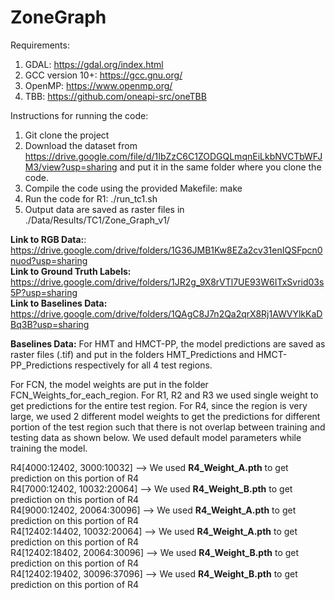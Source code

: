 # ZoneGraph

Requirements:
1. GDAL: https://gdal.org/index.html
2. GCC version 10+:  https://gcc.gnu.org/
3. OpenMP: https://www.openmp.org/
4. TBB: https://github.com/oneapi-src/oneTBB

Instructions for running the code:

1. Git clone the project
2. Download the dataset from https://drive.google.com/file/d/1IbZzC6C1ZODGQLmqnEiLkbNVCTbWFJM3/view?usp=sharing and put it in the same folder where you clone the code.
3. Compile the code using the provided Makefile: make
4. Run the code for R1: ./run_tc1.sh
5. Output data are saved as raster files in ./Data/Results/TC1/Zone_Graph_v1/

**Link to RGB Data:**: https://drive.google.com/drive/folders/1G36JMB1Kw8EZa2cv31enIQSFpcn0nuod?usp=sharing  
**Link to Ground Truth Labels:** https://drive.google.com/drive/folders/1JR2g_9X8rVTl7UE93W6ITxSvrid03s5P?usp=sharing  
**Link to Baselines Data:** https://drive.google.com/drive/folders/1QAgC8J7n2Qa2qrX8Rj1AWVYlkKaDBq3B?usp=sharing  

**Baselines Data:**
For HMT and HMCT-PP, the model predictions are saved as raster files (.tif) and put in the folders HMT_Predictions and HMCT-PP_Predictions respectively for all 4 test regions. 
   
For FCN, the model weights are put in the folder FCN_Weights_for_each_region. For R1, R2 and R3 we used single weight to get predictions for the entire test region. For R4, since the region is very large, we used 2 different model weights to get the predictions for different portion of the test region such that there is not overlap between training and testing data as shown below. We used default model parameters while training the model.

R4[4000:12402, 3000:10032] --> We used **R4_Weight_A.pth** to get prediction on this portion of R4  
R4[7000:12402, 10032:20064] --> We used **R4_Weight_B.pth** to get prediction on this portion of R4  
R4[9000:12402, 20064:30096] --> We used **R4_Weight_A.pth** to get prediction on this portion of R4  
R4[12402:14402, 10032:20064] --> We used **R4_Weight_A.pth** to get prediction on this portion of R4  
R4[12402:18402, 20064:30096] --> We used **R4_Weight_B.pth** to get prediction on this portion of R4  
R4[12402:19402, 30096:37096] --> We used **R4_Weight_B.pth** to get prediction on this portion of R4  
